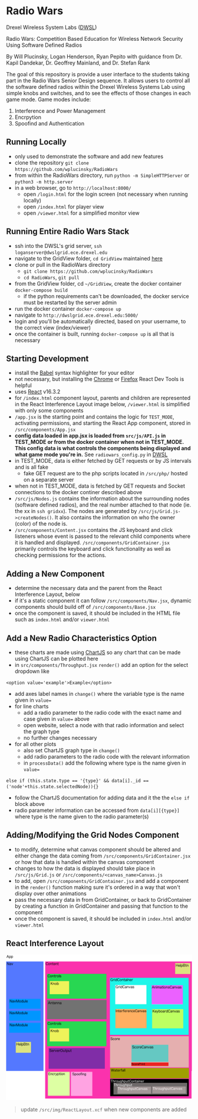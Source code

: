 # Radio Wars
Drexel Wireless System Labs ([DWSL](https://wireless.ece.drexel.edu/)) 

Radio Wars: Competition Based Education for Wireless Network Security Using Software Defined Radios

By Will Plucinsky, Logan Henderson, Ryan Pepito with guidance from Dr. Kapil Dandekar, Dr. Geoffrey Mainland, and Dr. Stefan Rank

The goal of this repository is provide a user interface to the students taking part in the Radio Wars Senior Design sequence. It allows users to control all the software defined radios within the Drexel Wireless Systems Lab using simple knobs and switches, and to see the effects of those changes in each game mode. Game modes include:

1) Interference and Power Management
2) Encrpytion
3) Spoofind and Authentication


## Running Locally
- only used to demonstrate the software and add new features
- clone the repository `git clone https://github.com/wplucinsky/RadioWars` 
- from within the RadioWars directory, run `python -m SimpleHTTPServer` or `python3 -m http.server`
- in a web browser, go to `http://localhost:8000/` 
  - open `/login.html` for the login screen (not necessary when running locally)
  - open `/index.html` for player view
  - open `/viewer.html` for a simplified monitor view

## Running Entire Radio Wars Stack
- ssh into the DWSL's grid server, `ssh loganserver@dwslgrid.ece.drexel.edu`
- navigate to the GridView folder, `cd GridView` maintained [here](https://github.com/dwsl/DWSLGridMessenger)
- clone or pull in the RadioWars directory
  - `git clone https://github.com/wplucinsky/RadioWars`
  - `cd RadioWars`, `git pull`
- from the GridView folder, cd `~/GridView`, create the docker container `docker-compose build`
  - if the python requirements can't be downloaded, the docker service must be restarted by the server admin
- run the docker container `docker-compose up`
- navigate to `http://dwslgrid.ece.drexel.edu:5000/`
- login and you'll be automatically directed, based on your username, to the correct view (index/viewer)
- once the container is built, running `docker-compose up` is all that is necessary

## Starting Development
- install the [Babel](https://babeljs.io/) syntax highlighter for your editor
- not necessary, but installing the [Chrome](https://chrome.google.com/webstore/detail/react-developer-tools/fmkadmapgofadopljbjfkapdkoienihi?hl=en) or [Firefox](https://addons.mozilla.org/en-US/firefox/addon/react-devtools/) React Dev Tools is helpful
- uses [React](https://reactjs.org/docs/hello-world.html) v16.3.2
- for `/index.html` component layout, parents and children are represented in the React Interference Layout image below,
`/viewer.html` is simplified with only some components
- `/app.jsx` is the starting point and contains the logic for `TEST_MODE`, activating permissions, and starting the React App component, stored in `/src/components/App.jsx`
- **config data loaded in app.jsx is loaded from `src/js/API.js` in TEST_MODE or from the docker container when not in TEST_MODE. This config data is what controls the components being displayed and what game mode you're in.** See `radiowars_config.py` in [DWSL](https://github.com/dwsl/DWSLGridMessenger)
- in TEST_MODE, data is either fetched by GET requests or by JS intervals and is all fake
  - fake GET request are to the php scripts located in `/src/php/` hosted on a separate server
- when not in TEST_MODE, data is fetched by GET requests and Socket connections to the docker continer described above
- `/src/js/Nodes.js` contains the information about the surrounding nodes (software defined radios), and the real number attached to that node (ie. the xx in `ssh gridxx`). The nodes are generated by `/src/js/Grid.js->createNodes()`. It also contains the information on who the owner (color) of the node is.
- `/src/components/Content.jsx` contains the JS keyboard and click listeners whose event is passed to the relevant child components where it is handled and displayed. `/src/components/GridContainer.jsx` primarily controls the keyboard and click functionality as well as checking permissions for the actions.

## Adding a New Component
- determine the necessary data and the parent from the React Interference Layout, below
- if it's a static component it can follow `/src/components/Nav.jsx`, dynamic components should build off of `/src/components/Base.jsx`
- once the component is saved, it should be included in the HTML file such as `index.html` and/or `viewer.html`

## Add a New Radio Characteristics Option
- these charts are made using [ChartJS](http://www.chartjs.org/) so any chart that can be made using ChartJS can be plotted here
- in `src/components/Throughput.jsx` `render()` add an option for the select dropdown like 
```
<option value='example'>Example</option>
```
- add axes label names in `change()` where the variable type is the name given in `value=`
- for line charts
  - add a radio parameter to the radio code with the exact name and case given in `value=` above
  - open website, select a node with that radio information and select the graph type
  - no further changes necessary
- for all other plots
  - also set ChartJS graph type in `change()`
  - add radio parameters to the radio code with the relevant information
  - in `processData()` add the following where type is the name given in `value=`
```
else if (this.state.type == '{type}' && data[i]._id == ('node'+this.state.selectedNode)){}
``` 
  - follow the ChartJS documentation for adding data and it the the `else if` block above
  - radio parameter information can be accessed from `data[i][{type}]` where type is the name given to the radio parameter(s)

## Adding/Modifying the Grid Nodes Component
- to modify, determine what canvas component should be altered and either change the data coming from `/src/components/GridContainer.jsx` or how that data is handled within the canvas component
- changes to how the data is displayed should take place in `/src/js/Grid.js` or `/src/components/<canvas_name>Canvas.js`
- to add, open `/src/components/GridContainer.jsx` and add a component in the `render()` function making sure it's ordered in a way that won't display over other animations
- pass the necessary data in from GridContainer, or back to GridContainer by creating a function in GridContainer and passing that function to the component
- once the component is saved, it should be included in `index.html` and/or `viewer.html`

## React Interference Layout
![ReactLayout](https://github.com/wplucinsky/RadioWars/blob/master/src/img/ReactLayout.png)

> update `/src/img/ReactLayout.xcf` when new components are added
